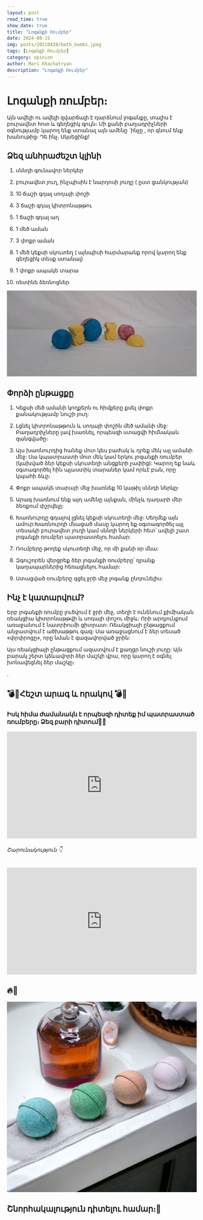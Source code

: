 ```yaml
---
layout: post
read_time: true
show_date: true
title: "Լոգանքի Ռումբեր"
date: 2024-08-15
img: posts/20210420/bath_bombs.jpeg
tags: [Լոգանքի Ռումբեր]
category: opinion
author: Mari Khachatryan
description: "Լոգանքի Ռումբեր"
---
```

   
# Լոգանքի ռումբեր։

Այն ավելի ու ավելի զվարճալի է դարձնում լոգանքը, տալիս է բուրավետ հոտ և գեղեցիկ գույն։ Մի քանի բաղադրիչների օգնությամբ կարող ենք ստանալ այն ամենը `ինչը ,  որ գնում ենք խանութից։ Դե ինչ. Սկսեցինք!



## Ձեզ անհրաժեշտ կլինի



1) սննդի գունավոր ներկեր

2) բուրավետ յուղ, ինչպիսին է նարդոսի յուղը ( ըստ ցանկության)

3)  10 ճաշի գդալ սոդայի փոշի

4) 3 ճաշի գդալ կիտրոնաթթու

5)  1 ճաշի գդալ աղ

6) 1 մեծ  աման

7)  3 փոքր աման 

8) 1 մեծ կեքսի սկուտեղ (  այնպիսի հարմարանք որով կարող ենք  գեղեցիկ տեսք ստանալ)

9) 1 փոքր ապակե տարա

10) ռետինե ձեռնոցներ


![Լոգանքի Ռումբեր](./assets/img/posts/20210420/bath_bombs_1.jpeg)


## Փորձի ընթացքը 

1) Կեքսի մեծ ամանի կողքերն ու հիմքերը քսել փոքր քանակությամբ նուշի յուղ:

2) Լցնել կիտրոնաթթուն և սոդայի փոշին  մեծ ամանի մեջ: Բաղադրիչները լավ խառնել, որպեսզի ստացվի հիմնական զանգվածը։

3) Այս խառնուրդից հանեք մոտ կես բաժակ և դրեք մեկ այլ ամանի մեջ: Սա կպատրաստի մոտ մեկ կամ երկու լոգանքի ռումբեր (կախված ձեր կեքսի սկուտեղի անցքերի չափից): Կարող եք նաև օգտագործել հին պլաստիկ տարաներ կամ որևէ բան, որը կպահի ձևը։

4) Փոքր ապակե տարայի մեջ խառնեք 10 կաթիլ սննդի ներկը։

5) Արագ խառնում ենք այդ ամենը այնքան, մինչև դադարի մեր ձեռքում փշրվելը:

6) Խառնուրդը գդալով լցնել կեքսի սկուտեղի մեջ։ Սեղմեք այն ամուր:Խառնուրդի մնացած մասը կարող եք օգտագործել այլ տեսակի բուրավետ յուղի կամ սննդի ներկերի հետ՝ ավելի շատ լոգանքի ռումբեր պատրաստելու համար:

7) Ռումբերը թողեք սկուտեղի մեջ, որ մի քանի օր մնա:

8) Զգուշորեն վերցրեք ձեր լոգանքի ռումբերը՝ դրանք կաղապարներից հեռացնելու համար:

9) Ստացված ռումբերը գցել ջրի մեջ լոգանք ընդունելիս:

## Ինչ է կատարվում?

Երբ լոգանքի ռումբը լուծվում է ջրի մեջ, տեղի է ունենում քիմիական ռեակցիա կիտրոնաթթվի և սոդայի փոշու միջև: Որի արդյունքում առաջանում է նատրիումի ցիտրատ։ Ռեակցիայի ընթացքում անջատվում է ածխաթթու գազ։ Սա առաջացնում է ձեր տեսած «փրփրոցը», որը նման է գազավորված ջրին:

Այս ռեակցիայի ընթացքում ազատվում է քաղցր նուշի յուղը: Այն բարակ շերտ կձևավորի ձեր մաշկի վրա, որը կարող է օգնել խոնավեցնել ձեր մաշկը։




.






 






##  💣🙈Հեշտ արագ և որակով 💣🙈

### Իսկ հիմա ժամանակն է որպեսզի դիտեք իմ պատրաստած ռումբերը։ Ձեզ բարի դիտում🧡👋
 


<div style="position: relative; padding-bottom: 56.25%; height: 0; overflow: hidden; max-width: 100%; background: #000;">
  <iframe src="https://www.youtube.com/embed/KmE0q1BRH8g" style="position: absolute; top: 0; left: 0; width: 100%; height: 100%;" frameborder="0" allow="accelerometer; autoplay; clipboard-write; encrypted-media; gyroscope; picture-in-picture" allowfullscreen></iframe>
</div>


###### Շարունակություն 👇

<div style="position: relative; padding-bottom: 56.25%; height: 0; overflow: hidden; max-width: 100%; background: #000;">
  <iframe src="https://www.youtube.com/embed/YxeknHmy1LU" style="position: absolute; top: 0; left: 0; width: 100%; height: 100%;" frameborder="0" allow="accelerometer; autoplay; clipboard-write; encrypted-media; gyroscope; picture-in-picture" allowfullscreen></iframe>
</div>

## 🔥🤍

![Լոգանքի Ռումբեր](./assets/img/posts/20210420/bath_bombs_2.jpeg)


## Շնորհակալություն դիտելու համար։🤍
